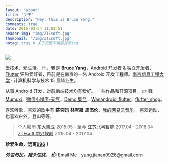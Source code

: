 ```yaml
---
layout: "about"
title: "关于"
description: "Hey, this is Bruce Yang."
comments: true
date: 2016-03-24 11:03:51
header-img: "img/ZTEsoft.jpg"
thumbnail: "/img/ZTEsoft.jpg"
notag: true # 关于页面不需要显示tag
---
```

<img src="https://api.gushi.ci/all.svg" style="max-width:100%;">

爱技术、爱生活。
Hi，我是 **Bruce Yang**，Android 开发者 & 独立开发者，[Flutter](https://flutter.dev/) 狂热爱好者，目前是在南京的一名 Android 开发工程师。[南京信息工程大学](http://www.nuist.edu.cn/) · 计算机科学与技术 15 届毕业生。

从事 Android 开发，对前后端技术均有爱好。
一些作品和开源项目，👉 戳 [Mumuxi](https://github.com/yangxiaoge/MumuXi)，[微信小程序-天气](https://github.com/yangxiaoge/wechat_weather)，[Demo 集合](https://github.com/yangxiaoge/Zz_Application)，[Wanandroid_flutter](https://github.com/yangxiaoge/wanandroid_flutter)，[flutter_shop](https://github.com/yangxiaoge/flutter_shop)。

喜欢听歌，喜欢的歌手有 **陈奕迅** **林宥嘉** **周杰伦**，[我的网易云音乐](http://music.163.com/#/user/home?id=72955955)。
喜欢运动，也喜欢户外，登山等等。

> 个人履历
[东大集成](http://www.seuic.com/) 2018.05 - 至今
[江苏北弓智能](http://begoit.com/)  2017.04 - 2018.04
[ZTEsoft 中兴软创](http://www.ztesoft.com/cn/)  2015.04 - 2017.04

**珍爱生命，远离[996](https://github.com/996icu/996.ICU)！**

***外包勿扰，猎头勿扰***。
📬 Email Me：[yang.jianan0926@gmail.com](mailto:yang.jianan0926@gmail.com)

